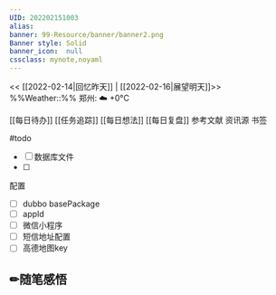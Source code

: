 ```yaml
---
UID: 202202151003 
alias:
banner: 99-Resource/banner/banner2.png 
Banner style: Solid
banner_icon:  null
cssclass: mynote,noyaml
---
```

<< [[2022-02-14|回忆昨天]] | [[2022-02-16|展望明天]]>>　　　　%%Weather::%% 郑州: ☁️   +0°C

[[每日待办]]
[[任务追踪]]
[[每日想法]]
[[每日复盘]]
参考文献
资讯源
书签



#todo 
- [ ] 数据库文件
- [ ] 


配置
- [ ] dubbo basePackage
- [ ] appId
- [ ] 微信小程序
- [ ] 短信地址配置
- [ ] 高德地图key

## ✏随笔感悟

